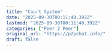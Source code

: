 ```yaml
---
title: "Court System"
date: "2025-09-30T00:11:40.392Z"
lastmod: "2025-09-30T00:11:40.392Z"
categories: ["Peer 2 Peer"]
original_url: "https://p2pchat.info/"
draft: false
---
```

